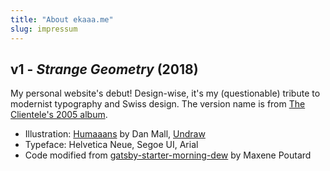 ```yaml
---
title: "About ekaaa.me"
slug: impressum
---
```


## v1 - _Strange Geometry_ (2018)

My personal website's debut! Design-wise, it's my (questionable) tribute to modernist typography and Swiss design. The version name is from [The Clientele's 2005 album](https://www.mergerecords.com/strange-geometry).
 

* Illustration: [Humaaans](https://humaaans.com) by Dan Mall, [Undraw](https://humaaans.com)
* Typeface: Helvetica Neue, Segoe UI, Arial
* Code modified from [gatsby-starter-morning-dew](https://github.com/maxpou/gatsby-starter-morning-dew) by Maxene Poutard